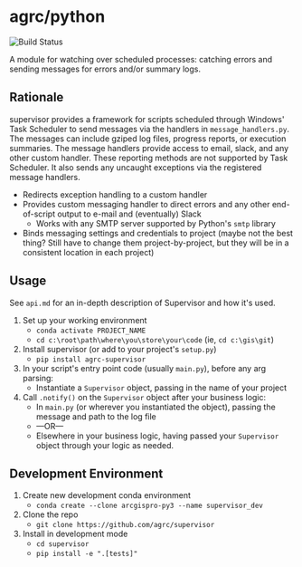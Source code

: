 # agrc/python

![Build Status](https://github.com/agrc/supervisor/workflows/Build%20and%20Test/badge.svg)
<!-- [![codecov](https://codecov.io/gh/agrc/python/branch/main/graph/badge.svg)](https://codecov.io/gh/agrc/python) -->

A module for watching over scheduled processes: catching errors and sending messages for errors and/or summary logs.

## Rationale

supervisor provides a framework for scripts scheduled through Windows' Task Scheduler to send messages via the handlers in `message_handlers.py`. The messages can include gziped log files, progress reports, or execution summaries. The message handlers provide access to email, slack, and any other custom handler. These reporting methods are not supported by Task Scheduler. It also sends any uncaught exceptions via the registered message handlers.

- Redirects exception handling to a custom handler
- Provides custom messaging handler to direct errors and any other end-of-script output to e-mail and (eventually) Slack
  - Works with any SMTP server supported by Python's `smtp` library
- Binds messaging settings and credentials to project (maybe not the best thing? Still have to change them project-by-project, but they will be in a consistent location in each project)

## Usage

See `api.md` for an in-depth description of Supervisor and how it's used.

1. Set up your working environment
   - `conda activate PROJECT_NAME`
   - `cd c:\root\path\where\you\store\your\code` (ie, `cd c:\gis\git`)
1. Install supervisor (or add to your project's `setup.py`)
   - `pip install agrc-supervisor`
1. In your script's entry point code (usually `main.py`), before any arg parsing:
   - Instantiate a `Supervisor` object, passing in the name of your project
1. Call `.notify()` on the `Supervisor` object after your business logic:
   - In `main.py` (or wherever you instantiated the object), passing the message and path to the log file
   - —OR—
   - Elsewhere in your business logic, having passed your `Supervisor` object through your logic as needed.

## Development Environment

1. Create new development conda environment
   - `conda create --clone arcgispro-py3 --name supervisor_dev`
1. Clone the repo
   - `git clone https://github.com/agrc/supervisor`
1. Install in development mode
   - `cd supervisor`
   - `pip install -e ".[tests]"`
